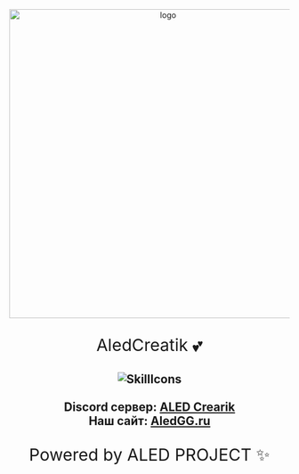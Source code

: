 <div id="logo" align="center">
<img src="https://i.imgur.com/hiZVAD2.png" alt="logo" style="width:555px;height:auto"> 
  
<p align="center" style="font-size:30px">AledCreatik 💕</p>
  
![SkillIcons](https://skillicons.dev/icons?i=js,nodejs,java,py,html,css,heroku,mongodb,vscode,discord)<br><br>
Discord сервер: [ALED Crearik](https://discord.gg/5BM4XD3qxM)<br>
Наш сайт: [AledGG.ru](https://aledproject.github.io)
---



<p align="center" style="font-size:30px">Powered by ALED PROJECT ✨</p>
